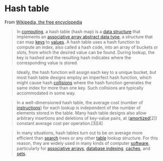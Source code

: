 Hash table
===
From [Wikipedia, the free encyclopedia](https://en.wikipedia.org/wiki/Hash_table)

>In [computing](), a hash table (hash map) is a [data structure]() that implements an 
>[associative array abstract data type](), a structure that can map [keys]() to [values](). 
>A hash table uses a hash function to compute an index, also called a hash code, 
>into an array of buckets or slots, from which the desired value can be found. 
>During lookup, the key is hashed and the resulting hash indicates where the 
>corresponding value is stored.
 
>Ideally, the hash function will assign each key to a unique bucket, but most 
>hash table designs employ an imperfect hash function, which might cause hash 
>[collisions](https://en.wikipedia.org/wiki/Collision_(computer_science)) 
>where the hash function generates the same index for more than one 
>key. Such collisions are typically accommodated in some way.
 
>In a well-dimensioned hash table, the average cost (number of 
>[instructions](https://en.wikipedia.org/wiki/Instruction_(computer_science))) 
>for each lookup is independent of the number of elements stored in the table. 
>Many hash table designs also allow arbitrary insertions and deletions of 
>key-value pairs, at ([amortized](https://en.wikipedia.org/wiki/Amortized_analysis)[2]) constant average cost per operation.[3][4]
 
>In many situations, hash tables turn out to be on average more efficient 
>than [search](https://en.wikipedia.org/wiki/Search_tree) trees or any other 
>[table](https://en.wikipedia.org/wiki/Table_(computing)) lookup structure. 
>For this reason, they are widely used in many kinds of computer [software](), 
>particularly for [associative arrays](https://en.wikipedia.org/wiki/Associative_array),
> [database indexing](https://en.wikipedia.org/wiki/Database_index), 
>[caches](https://en.wikipedia.org/wiki/Cache_(computing)), and 
>[sets](https://en.wikipedia.org/wiki/Set_(abstract_data_type)).
